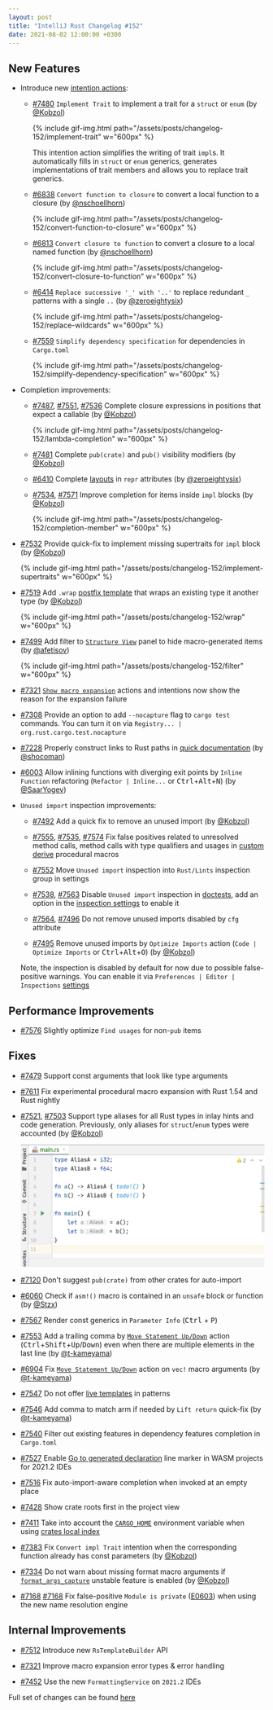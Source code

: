 ```yaml
---
layout: post
title: "IntelliJ Rust Changelog #152"
date: 2021-08-02 12:00:00 +0300
---
```



## New Features

* Introduce new [intention actions]:

  * [#7480] `Implement Trait` to implement a trait for a `struct` or `enum` (by [@Kobzol])

    {% include gif-img.html path="/assets/posts/changelog-152/implement-trait" w="600px" %}

    This intention action simplifies the writing of trait `impl`s. It automatically fills in `struct` or `enum`
    generics, generates implementations of trait members and allows you to replace trait generics.

  * [#6838] `Convert function to closure` to convert a local function to a closure (by [@nschoellhorn])

    {% include gif-img.html path="/assets/posts/changelog-152/convert-function-to-closure" w="600px" %}

  * [#6813] `Convert closure to function` to convert a closure to a local named function (by [@nschoellhorn])

    {% include gif-img.html path="/assets/posts/changelog-152/convert-closure-to-function" w="600px" %}

  * [#6414] `Replace successive '_' with '..'` to replace redundant `_` patterns with a single `..` (by [@zeroeightysix])

    {% include gif-img.html path="/assets/posts/changelog-152/replace-wildcards" w="600px" %}

  * [#7559] `Simplify dependency specification` for dependencies in `Cargo.toml`

    {% include gif-img.html path="/assets/posts/changelog-152/simplify-dependency-specification" w="600px" %}

* Completion improvements:

  * [#7487], [#7551], [#7536] Complete closure expressions in positions that expect a callable (by [@Kobzol])

    {% include gif-img.html path="/assets/posts/changelog-152/lambda-completion" w="600px" %}

  * [#7481] Complete `pub(crate)` and `pub()` visibility modifiers (by [@Kobzol])

  * [#6410] Complete [layouts] in `repr` attributes (by [@zeroeightysix])

  * [#7534], [#7571] Improve completion for items inside `impl` blocks (by [@Kobzol])

    {% include gif-img.html path="/assets/posts/changelog-152/completion-member" w="600px" %}

* [#7532] Provide quick-fix to implement missing supertraits for `impl` block (by [@Kobzol])

  {% include gif-img.html path="/assets/posts/changelog-152/implement-supertraits" w="600px" %}

* [#7519] Add `.wrap` [postfix template] that wraps an existing type it another type (by [@Kobzol])

  {% include gif-img.html path="/assets/posts/changelog-152/wrap" w="600px" %}

* [#7499] Add filter to [`Structure View`] panel to hide macro-generated items (by [@afetisov])

  {% include gif-img.html path="/assets/posts/changelog-152/filter" w="600px" %}

* [#7321] [`Show macro expansion`] actions and intentions now show the reason for the expansion failure

* [#7308] Provide an option to add `--nocapture` flag to `cargo test` commands.
  You can turn it on via `Registry... | org.rust.cargo.test.nocapture`

* [#7228] Properly construct links to Rust paths in [quick documentation] (by [@shocoman])

* [#6003] Allow inlining functions with diverging exit points by `Inline Function` refactoring
  (`Refactor | Inline...` or <kbd>Ctrl</kbd>+<kbd>Alt</kbd>+<kbd>N</kbd>) (by [@SaarYogev])

* `Unused import` inspection improvements:

  * [#7492] Add a quick fix to remove an unused import (by [@Kobzol])

  * [#7555], [#7535], [#7574] Fix false positives related to unresolved method calls, method calls with type qualifiers
    and usages in [custom derive] procedural macros

  * [#7552] Move `Unused import` inspection into `Rust/Lints` inspection group in settings

  * [#7538], [#7563] Disable `Unused import` inspection in [doctests],
    add an option in the [inspection settings] to enable it

  * [#7564], [#7496] Do not remove unused imports disabled by `cfg` attribute

  * [#7495] Remove unused imports by `Optimize Imports` action
    (`Code | Optimize Imports` or <kbd>Ctrl</kbd>+<kbd>Alt</kbd>+<kbd>O</kbd>) (by [@Kobzol])

  Note, the inspection is disabled by default for now due to possible false-positive warnings. You can enable it via
  `Preferences | Editor | Inspections` [settings][inspection settings]

## Performance Improvements

* [#7576] Slightly optimize `Find usages` for non-`pub` items

## Fixes

* [#7479] Support const arguments that look like type arguments

* [#7611] Fix experimental procedural macro expansion with Rust 1.54 and Rust nightly

* [#7521], [#7503] Support type aliases for all Rust types in inlay hints and code generation.
  Previously, only aliases for `struct`/`enum` types were accounted (by [@Kobzol])

  <img src="/assets/posts/changelog-152/alias.png" alt="type aliases" width="600px"/>

* [#7120] Don't suggest `pub(crate)` from other crates for auto-import

* [#6060] Check if `asm!()` macro is contained in an `unsafe` block or function (by [@Stzx])

* [#7567] Render const generics in `Parameter Info` (<kbd>Ctrl</kbd> + <kbd>P</kbd>)

* [#7553] Add a trailing comma by [`Move Statement Up/Down`] action
  (<kbd>Ctrl</kbd>+<kbd>Shift</kbd>+<kbd>Up</kbd>/<kbd>Down</kbd>) even when there are multiple elements in
  the last line (by [@t-kameyama])

* [#6904] Fix [`Move Statement Up/Down`] action on `vec!` macro arguments (by [@t-kameyama])

* [#7547] Do not offer [live templates] in patterns

* [#7546] Add comma to match arm if needed by `Lift return` quick-fix (by [@t-kameyama])

* [#7540] Filter out existing features in dependency features completion in `Cargo.toml`

* [#7527] Enable [Go to generated declaration] line marker in WASM projects for 2021.2 IDEs

* [#7516] Fix auto-import-aware completion when invoked at an empty place

* [#7428] Show crate roots first in the project view

* [#7411] Take into account the [`CARGO_HOME`] environment variable when using [crates local index]

* [#7383] Fix `Convert impl Trait` intention when the corresponding function already has const parameters (by [@Kobzol])

* [#7334] Do not warn about missing format macro arguments if [`format_args_capture`] unstable feature is
  enabled (by [@Kobzol])

* [#7168] [#7168] Fix false-positive `Module is private` ([E0603](https://doc.rust-lang.org/error-index.html#E0603))
  when using the new name resolution engine

## Internal Improvements

* [#7512] Introduce new `RsTemplateBuilder` API

* [#7321] Improve macro expansion error types & error handling

* [#7452] Use the new `FormattingService` on `2021.2` IDEs

Full set of changes can be found [here](https://github.com/intellij-rust/intellij-rust/milestone/60?closed=1)

[@Kobzol]: https://github.com/Kobzol
[@SaarYogev]: https://github.com/SaarYogev
[@Stzx]: https://github.com/Stzx
[@afetisov]: https://github.com/afetisov
[@nschoellhorn]: https://github.com/nschoellhorn
[@shocoman]: https://github.com/shocoman
[@t-kameyama]: https://github.com/t-kameyama
[@zeroeightysix]: https://github.com/zeroeightysix

[#6003]: https://github.com/intellij-rust/intellij-rust/pull/6003
[#6060]: https://github.com/intellij-rust/intellij-rust/pull/6060
[#6410]: https://github.com/intellij-rust/intellij-rust/pull/6410
[#6414]: https://github.com/intellij-rust/intellij-rust/pull/6414
[#6813]: https://github.com/intellij-rust/intellij-rust/pull/6813
[#6838]: https://github.com/intellij-rust/intellij-rust/pull/6838
[#6904]: https://github.com/intellij-rust/intellij-rust/pull/6904
[#7120]: https://github.com/intellij-rust/intellij-rust/pull/7120
[#7168]: https://github.com/intellij-rust/intellij-rust/pull/7168
[#7228]: https://github.com/intellij-rust/intellij-rust/pull/7228
[#7308]: https://github.com/intellij-rust/intellij-rust/pull/7308
[#7321]: https://github.com/intellij-rust/intellij-rust/pull/7321
[#7334]: https://github.com/intellij-rust/intellij-rust/pull/7334
[#7383]: https://github.com/intellij-rust/intellij-rust/pull/7383
[#7411]: https://github.com/intellij-rust/intellij-rust/pull/7411
[#7428]: https://github.com/intellij-rust/intellij-rust/pull/7428
[#7452]: https://github.com/intellij-rust/intellij-rust/pull/7452
[#7479]: https://github.com/intellij-rust/intellij-rust/pull/7479
[#7480]: https://github.com/intellij-rust/intellij-rust/pull/7480
[#7481]: https://github.com/intellij-rust/intellij-rust/pull/7481
[#7482]: https://github.com/intellij-rust/intellij-rust/pull/7482
[#7487]: https://github.com/intellij-rust/intellij-rust/pull/7487
[#7492]: https://github.com/intellij-rust/intellij-rust/pull/7492
[#7495]: https://github.com/intellij-rust/intellij-rust/pull/7495
[#7496]: https://github.com/intellij-rust/intellij-rust/pull/7496
[#7499]: https://github.com/intellij-rust/intellij-rust/pull/7499
[#7503]: https://github.com/intellij-rust/intellij-rust/pull/7503
[#7512]: https://github.com/intellij-rust/intellij-rust/pull/7512
[#7516]: https://github.com/intellij-rust/intellij-rust/pull/7516
[#7519]: https://github.com/intellij-rust/intellij-rust/pull/7519
[#7521]: https://github.com/intellij-rust/intellij-rust/pull/7521
[#7527]: https://github.com/intellij-rust/intellij-rust/pull/7527
[#7532]: https://github.com/intellij-rust/intellij-rust/pull/7532
[#7534]: https://github.com/intellij-rust/intellij-rust/pull/7534
[#7535]: https://github.com/intellij-rust/intellij-rust/pull/7535
[#7536]: https://github.com/intellij-rust/intellij-rust/pull/7536
[#7538]: https://github.com/intellij-rust/intellij-rust/pull/7538
[#7540]: https://github.com/intellij-rust/intellij-rust/pull/7540
[#7546]: https://github.com/intellij-rust/intellij-rust/pull/7546
[#7547]: https://github.com/intellij-rust/intellij-rust/pull/7547
[#7551]: https://github.com/intellij-rust/intellij-rust/pull/7551
[#7552]: https://github.com/intellij-rust/intellij-rust/pull/7552
[#7553]: https://github.com/intellij-rust/intellij-rust/pull/7553
[#7555]: https://github.com/intellij-rust/intellij-rust/pull/7555
[#7559]: https://github.com/intellij-rust/intellij-rust/pull/7559
[#7563]: https://github.com/intellij-rust/intellij-rust/pull/7563
[#7564]: https://github.com/intellij-rust/intellij-rust/pull/7564
[#7567]: https://github.com/intellij-rust/intellij-rust/pull/7567
[#7571]: https://github.com/intellij-rust/intellij-rust/pull/7571
[#7574]: https://github.com/intellij-rust/intellij-rust/pull/7574
[#7576]: https://github.com/intellij-rust/intellij-rust/pull/7576
[#7611]: https://github.com/intellij-rust/intellij-rust/pull/7611

[intention actions]: https://plugins.jetbrains.com/plugin/8182-rust/docs/rust-code-generation.html#intention-actions
[Go to generated declaration]: https://plugins.jetbrains.com/plugin/8182-rust/docs/wasm-projects-support.html#goto-wasm-bindgen
[`format_args_capture`]: https://github.com/rust-lang/rust/issues/67984
[layouts]: https://doc.rust-lang.org/reference/type-layout.html#representations
[postfix template]: https://plugins.jetbrains.com/plugin/8182-rust/docs/rust-code-generation.html#postfix-completion
[`Structure View`]: https://www.jetbrains.com/help/idea/viewing-structure-of-a-source-file.html
[quick documentation]: https://plugins.jetbrains.com/plugin/8182-rust/docs/rust-code-reference-info.html#quick-docs
[custom derive]: https://doc.rust-lang.org/reference/procedural-macros.html#derive-macros
[`Move Statement Up/Down`]: https://www.jetbrains.com/help/idea/working-with-source-code.html#move-statements
[live templates]: https://plugins.jetbrains.com/plugin/8182-rust/docs/rust-code-generation.html#live-templates
[`CARGO_HOME`]: https://doc.rust-lang.org/cargo/guide/cargo-home.html
[crates local index]: https://github.com/intellij-rust/intellij-rust/issues/6463
[inspection settings]: https://plugins.jetbrains.com/plugin/8182-rust/docs/rust-code-analysis.html#inspection-settings
[doctests]: https://doc.rust-lang.org/rustdoc/documentation-tests.html
[`Show macro expansion`]: https://plugins.jetbrains.com/plugin/8182-rust/docs/rust-code-reference-info.html#macro-exansion

